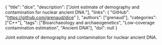 {
  "title": "dice",
  "description": ["Joint estimate of demography and contamination for nuclear ancient DNA."],
  "links": {
    "GitHub": "https://github.com/grenaud/dice"
  },
  "authors": ["grenaud"],
  "categories": ["C++"],
  "tags": ["Bioarchaeology and archaeogenetics", "Low-coverage contamination estimation", "Ancient DNA"],
  "doi": null
}

<!-- Generated by csv2md.R – do not edit by hand -->

Joint estimate of demography and contamination for nuclear ancient DNA.